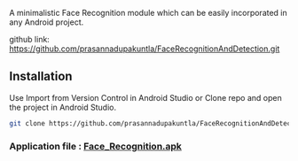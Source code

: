 

A minimalistic Face Recognition module which can be easily incorporated in any Android project.

github link: https://github.com/prasannadupakuntla/FaceRecognitionAndDetection.git





## Installation

Use Import from Version Control in Android Studio or Clone repo and open the project in Android Studio.

```bash
git clone https://github.com/prasannadupakuntla/FaceRecognitionAndDetection.git
```
### Application file : [Face_Recognition.apk](https://drive.google.com/drive/folders/1RbCTbUoyzLfDnlm6q7ge5KPdgYWaaFKA?usp=sharing)




